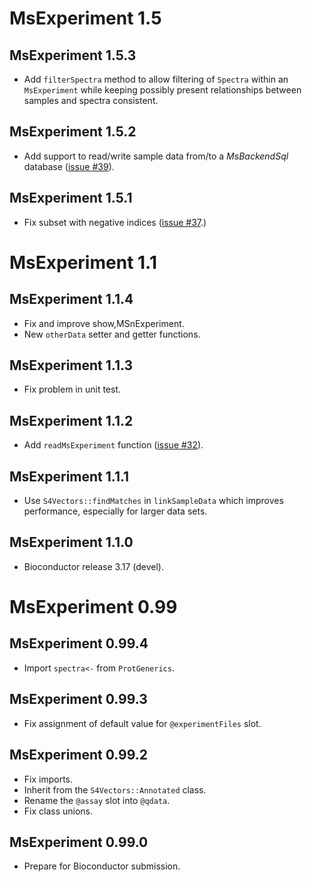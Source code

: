 # MsExperiment 1.5

## MsExperiment 1.5.3

- Add `filterSpectra` method to allow filtering of `Spectra` within an
  `MsExperiment` while keeping possibly present relationships between samples
  and spectra consistent.

## MsExperiment 1.5.2

- Add support to read/write sample data from/to a *MsBackendSql* database
  ([issue #39](https://github.com/rformassspectrometry/MsExperiment/issues/39)).

## MsExperiment 1.5.1

- Fix subset with negative indices ([issue #37](https://github.com/rformassspectrometry/MsExperiment/issues/37).)

# MsExperiment 1.1

## MsExperiment 1.1.4

- Fix and improve show,MSnExperiment.
- New `otherData` setter and getter functions.

## MsExperiment 1.1.3

- Fix problem in unit test.

## MsExperiment 1.1.2

- Add `readMsExperiment` function ([issue #32](https://github.com/rformassspectrometry/MsExperiment/issues/32)).

## MsExperiment 1.1.1

- Use `S4Vectors::findMatches` in `linkSampleData` which improves performance,
  especially for larger data sets.

## MsExperiment 1.1.0

- Bioconductor release 3.17 (devel).


# MsExperiment 0.99

## MsExperiment 0.99.4

- Import `spectra<-` from `ProtGenerics`.

## MsExperiment 0.99.3

- Fix assignment of default value for `@experimentFiles` slot.

## MsExperiment 0.99.2

- Fix imports.
- Inherit from the `S4Vectors::Annotated` class.
- Rename the `@assay` slot into `@qdata`.
- Fix class unions.

## MsExperiment 0.99.0

- Prepare for Bioconductor submission.
